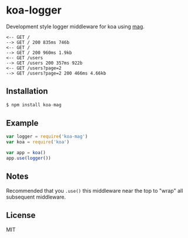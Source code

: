 
# koa-logger

 Development style logger middleware for koa using [mag](https://github.com/mahnunchik/mag).

```
<-- GET /
--> GET / 200 835ms 746b
<-- GET /
--> GET / 200 960ms 1.9kb
<-- GET /users
--> GET /users 200 357ms 922b
<-- GET /users?page=2
--> GET /users?page=2 200 466ms 4.66kb
```

## Installation

```js
$ npm install koa-mag
```

## Example

```js
var logger = require('koa-mag')
var koa = require('koa')

var app = koa()
app.use(logger())
```

## Notes

  Recommended that you `.use()` this middleware near the top
  to "wrap" all subsequent middleware.

## License

  MIT
